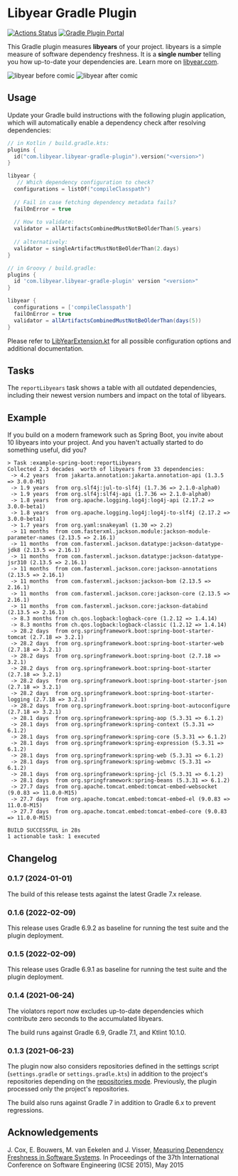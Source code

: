 # Libyear Gradle Plugin

[![Actions Status](https://github.com/f4lco/libyear-gradle-plugin/actions/workflows/build-test.yml/badge.svg)](https://github.com/f4lco/libyear-gradle-plugin/actions)
[![Gradle Plugin Portal](https://img.shields.io/maven-metadata/v/https/plugins.gradle.org/m2/com/libyear/libyear-gradle-plugin/com.libyear.libyear-gradle-plugin.gradle.plugin/maven-metadata.xml.svg?colorB=007ec6&label=Gradle%20Plugin%20Portal)](https://plugins.gradle.org/plugin/com.libyear.libyear-gradle-plugin)

This Gradle plugin measures **libyears** of your project.
libyears is a simple measure of software dependency freshness.
It is a **single number** telling you how up-to-date your dependencies are.
Learn more on [libyear.com][libyear].

![libyear before comic](https://libyear.com/cartoon1.jpg) ![libyear after comic](https://libyear.com/cartoon2.jpg)

## Usage

Update your Gradle build instructions with the following plugin application, which will automatically enable a dependency check after resolving dependencies:

```kotlin
// in Kotlin / build.gradle.kts:
plugins {
  id("com.libyear.libyear-gradle-plugin").version("<version>")
}

libyear {
   // Which dependency configuration to check?
  configurations = listOf("compileClasspath")
  
  // Fail in case fetching dependency metadata fails?
  failOnError = true
  
  // How to validate:
  validator = allArtifactsCombinedMustNotBeOlderThan(5.years)
  
  // alternatively:
  validator = singleArtifactMustNotBeOlderThan(2.days)
}
```

```groovy
// in Groovy / build.gradle:
plugins {
  id 'com.libyear.libyear-gradle-plugin' version "<version>"
}

libyear {
  configurations = ['compileClasspath']
  failOnError = true
  validator = allArtifactsCombinedMustNotBeOlderThan(days(5))
}
```

Please refer to [LibYearExtension.kt][0] for all possible configuration options and additional documentation.


## Tasks

The `reportLibyears` task shows a table with all outdated dependencies, including their newest version numbers and impact on the total of libyears.

## Example

If you build on a modern framework such as Spring Boot, you invite about 10 libyears into your project. And you haven't actually started to do something useful, did you?

```
> Task :example-spring-boot:reportLibyears
Collected 2.3 decades  worth of libyears from 33 dependencies:
 -> 4.2 years  from jakarta.annotation:jakarta.annotation-api (1.3.5 => 3.0.0-M1)
 -> 1.9 years  from org.slf4j:jul-to-slf4j (1.7.36 => 2.1.0-alpha0)
 -> 1.9 years  from org.slf4j:slf4j-api (1.7.36 => 2.1.0-alpha0)
 -> 1.8 years  from org.apache.logging.log4j:log4j-api (2.17.2 => 3.0.0-beta1)
 -> 1.8 years  from org.apache.logging.log4j:log4j-to-slf4j (2.17.2 => 3.0.0-beta1)
 -> 1.7 years  from org.yaml:snakeyaml (1.30 => 2.2)
 -> 11 months  from com.fasterxml.jackson.module:jackson-module-parameter-names (2.13.5 => 2.16.1)
 -> 11 months  from com.fasterxml.jackson.datatype:jackson-datatype-jdk8 (2.13.5 => 2.16.1)
 -> 11 months  from com.fasterxml.jackson.datatype:jackson-datatype-jsr310 (2.13.5 => 2.16.1)
 -> 11 months  from com.fasterxml.jackson.core:jackson-annotations (2.13.5 => 2.16.1)
 -> 11 months  from com.fasterxml.jackson:jackson-bom (2.13.5 => 2.16.1)
 -> 11 months  from com.fasterxml.jackson.core:jackson-core (2.13.5 => 2.16.1)
 -> 11 months  from com.fasterxml.jackson.core:jackson-databind (2.13.5 => 2.16.1)
 -> 8.3 months from ch.qos.logback:logback-core (1.2.12 => 1.4.14)
 -> 8.3 months from ch.qos.logback:logback-classic (1.2.12 => 1.4.14)
 -> 28.2 days  from org.springframework.boot:spring-boot-starter-tomcat (2.7.18 => 3.2.1)
 -> 28.2 days  from org.springframework.boot:spring-boot-starter-web (2.7.18 => 3.2.1)
 -> 28.2 days  from org.springframework.boot:spring-boot (2.7.18 => 3.2.1)
 -> 28.2 days  from org.springframework.boot:spring-boot-starter (2.7.18 => 3.2.1)
 -> 28.2 days  from org.springframework.boot:spring-boot-starter-json (2.7.18 => 3.2.1)
 -> 28.2 days  from org.springframework.boot:spring-boot-starter-logging (2.7.18 => 3.2.1)
 -> 28.2 days  from org.springframework.boot:spring-boot-autoconfigure (2.7.18 => 3.2.1)
 -> 28.1 days  from org.springframework:spring-aop (5.3.31 => 6.1.2)
 -> 28.1 days  from org.springframework:spring-context (5.3.31 => 6.1.2)
 -> 28.1 days  from org.springframework:spring-core (5.3.31 => 6.1.2)
 -> 28.1 days  from org.springframework:spring-expression (5.3.31 => 6.1.2)
 -> 28.1 days  from org.springframework:spring-web (5.3.31 => 6.1.2)
 -> 28.1 days  from org.springframework:spring-webmvc (5.3.31 => 6.1.2)
 -> 28.1 days  from org.springframework:spring-jcl (5.3.31 => 6.1.2)
 -> 28.1 days  from org.springframework:spring-beans (5.3.31 => 6.1.2)
 -> 27.7 days  from org.apache.tomcat.embed:tomcat-embed-websocket (9.0.83 => 11.0.0-M15)
 -> 27.7 days  from org.apache.tomcat.embed:tomcat-embed-el (9.0.83 => 11.0.0-M15)
 -> 27.7 days  from org.apache.tomcat.embed:tomcat-embed-core (9.0.83 => 11.0.0-M15)

BUILD SUCCESSFUL in 28s
1 actionable task: 1 executed
```

## Changelog

### 0.1.7 (2024-01-01)

The build of this release tests against the latest Gradle 7.x release.

### 0.1.6 (2022-02-09)

This release uses Gradle 6.9.2 as baseline for running the test suite and the plugin deployment.

### 0.1.5 (2022-02-09)

This release uses Gradle 6.9.1 as baseline for running the test suite and the plugin deployment.

### 0.1.4 (2021-06-24)

The violators report now excludes up-to-date dependencies which contribute zero seconds to the accumulated libyears.

The build runs against Gradle 6.9, Gradle 7.1, and Ktlint 10.1.0.

### 0.1.3 (2021-06-23)

The plugin now also considers repositories defined in the settings script (`settings.gradle` or `settings.gradle.kts`) in addition to the project's repositories depending on the [repositories mode][repo-mode]. Previously, the plugin processed only the project's repositories.

The build also runs against Gradle 7 in addition to Gradle 6.x to prevent regressions.

## Acknowledgements

J. Cox, E. Bouwers, M. van Eekelen and J. Visser, [Measuring Dependency
Freshness in Software Systems][1]. In Proceedings of the 37th International
Conference on Software Engineering (ICSE 2015), May 2015

[0]: https://github.com/f4lco/libyear-gradle-plugin/blob/main/libyear-gradle-plugin/src/main/kotlin/com/libyear/LibYearExtension.kt

[1]: https://ericbouwers.github.io/papers/icse15.pdf

[libyear]: https://libyear.com/

[repo-mode]: https://docs.gradle.org/current/userguide/declaring_repositories.html#sub:centralized-repository-declaration
